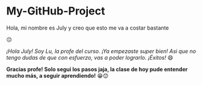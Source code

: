 # My-GitHub-Project

Hola, mi nombre es July y creo que esto me va a costar bastante 

😔

*¡Hola July! Soy Lu, la profe del curso. ¡Ya empezaste super bien! Asi que no tengo dudas de que con esfuerzo, vas a poder lograrlo. ¡Éxitos!* 😄

**Gracias profe! Solo segui los pasos jaja, la clase de hoy pude entender mucho más, a seguir aprendiendo!** 😁😊
